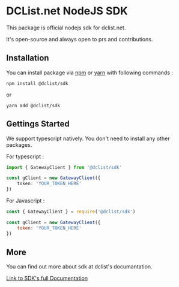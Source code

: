 # DCList.net NodeJS SDK

This package is official nodejs sdk for dclist.net.

It's open-source and always open to prs and contributions.

## Installation

You can install package via [npm](https://www.npmjs.com/) or [yarn](https://classic.yarnpkg.com/) with following commands :

```
npm install @dclist/sdk
```

or

```
yarn add @dclist/sdk
```

## Gettings Started

We support typescript natively. You don't need to install any other packages.

For typescript :
```ts
import { GatewayClient } from '@dclist/sdk'

const gClient = new GatewayClient({
    token: 'YOUR_TOKEN_HERE'
})
```

For Javascript :
```js
const { GatewayClient } = require('@dclist/sdk')

const gClient = new GatewayClient({
    token: 'YOUR_TOKEN_HERE'
})
```

## More

You can find out more about sdk at dclist's documantation.

[Link to SDK's full Documentation](https://docs.dclist.net/sdk/node)
